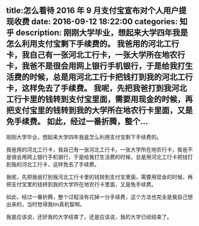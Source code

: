 title:怎么看待 2016 年 9 月支付宝宣布对个人用户提现收费
date: 2016-09-12   18:22:00 
categories: 知乎 
 description: 刚刚大学毕业，想起来大学四年我是怎么利用支付宝剩下手续费的。 我爸用的河北工行卡，我自己有一张河北工行卡，一张大学所在地农行卡，我爸不是很会用网上银行手机银行，于是给我打生活费的时候，总是用河北工行卡把钱打到我的河北工行卡，这样免去了手续费。 我呢，先把我爸打到我河北工行卡里的钱转到支付宝里面，需要用现金的时候，再把支付宝里的钱转到我的大学所在地农行卡里面，又是免手续费。 如此，经过一番折腾，整个…
  --- 
 刚刚大学毕业，想起来大学四年我是怎么利用支付宝剩下手续费的。  

我爸用的河北工行卡，我自己有一张河北工行卡，一张大学所在地农行卡，我爸不是很会用网上银行手机银行，于是给我打生活费的时候，总是用河北工行卡把钱打到我的河北工行卡，这样免去了手续费。  

我呢，先把我爸打到我河北工行卡里的钱转到支付宝里面，需要用现金的时候，再把支付宝里的钱转到我的大学所在地农行卡里面，又是免手续费。  

如此，经过一番折腾，整个过程没有花掉一分手续费，这个方法也完全是我自己想出来的，当时觉得我tm真机智啊。  

我是应该说，还好我的大学结束了。还是应该说，我的大学已经结束了。